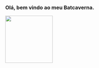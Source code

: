 ### Olá, bem vindo ao meu Batcaverna.


<img src="https://i.kym-cdn.com/photos/images/original/000/667/066/c21.gif" width="150" height="150" />
<!--
**markssants/markssants** é um repositório ✨ _special_ ✨ porque seu `README.md` (este arquivo) aparece em seu perfil do GitHub.

Aqui estão algo ideias para você começar:

-🔭 Estou trabalhando atualmente em...
- 🌱 Estou aprendendo atualmente...
- 👯 Estou querendo colaborar...
-🤔 Estou procurando ajuda com...
- 💬 Pergunte-me sobre...
- 📫 Como chegar até mim:...
- Pronomos 😄:...
- ⚡ Curiosidade:...
-->
